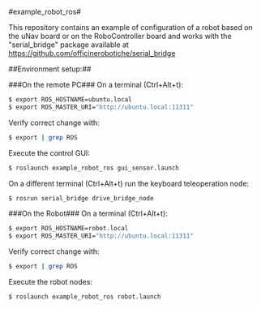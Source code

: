 #example_robot_ros#

This repository contains an example of configuration of a robot based on the uNav board or on the RoboController board and works with the "serial_bridge" package available at https://github.com/officinerobotiche/serial_bridge

##Environment setup:##

###On the remote PC###
On a terminal (Ctrl+Alt+t):
```bash
$ export ROS_HOSTNAME=ubuntu.local
$ export ROS_MASTER_URI="http://ubuntu.local:11311"
```

Verify correct change with:
```bash
$ export | grep ROS
```
Execute the control GUI:
```bash
$ roslaunch example_robot_ros gui_sensor.launch
```

On a different terminal (Ctrl+Alt+t) run the keyboard teleoperation node:
```bash
$ rosrun serial_bridge drive_bridge_node
```
###On the Robot###
On a terminal (Ctrl+Alt+t):
```bash
$ export ROS_HOSTNAME=robot.local
$ export ROS_MASTER_URI="http://ubuntu.local:11311"
```

Verify correct change with:
```bash
$ export | grep ROS
```
Execute the robot nodes:
```bash
$ roslaunch example_robot_ros robot.launch
```
